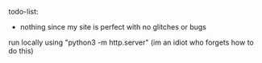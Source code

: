 todo-list:
- nothing since my site is perfect with no glitches or bugs

run locally using "python3 -m http.server" (im an idiot who forgets how to do this)